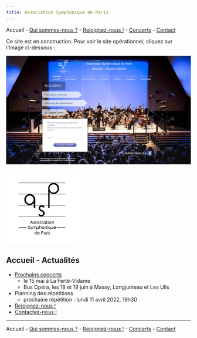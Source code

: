 ```yaml
---
title: Association Symphonique de Paris
---
```


Accueil - [Qui sommes-nous ?](presentation.md) - [Rejoignez-nous !](join.md) - [Concerts](concerts.md) - [Contact](contact.md)

Ce site est en construction. Pour voir le site opérationnel, cliquez sur l'image ci-dessous :

[![site](site.jpg)](https://www.association-symphonique-paris.fr/)

![logo](img/logo200.png)

## Accueil - Actualités

- [Prochains concerts](concerts.md)
    - le 15 mai à La Ferté-Vidame
    - Bus Opéra, les 18 et 19 juin à Massy, Longjumeau et Les Ulis
- Planning des répétitions
    - prochaine répétition : lundi 11 avril 2022, 19h30
- [Rejoignez-nous !](join.md)
- [Contactez-nous !](contact.md)

----

Accueil - [Qui sommes-nous ?](presentation.md) - [Rejoignez-nous !](join.md) - [Concerts](concerts.md) - [Contact](contact.md)
